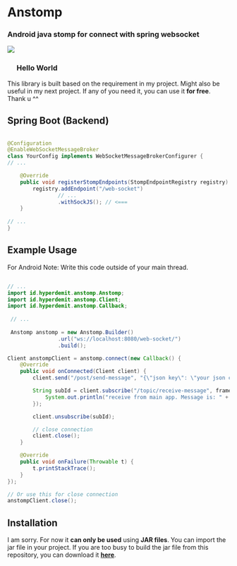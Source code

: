 # Anstomp
### Android java stomp for connect with spring websocket
![](https://img.shields.io/badge/VERSION-0.1-informational?style=flat&logo=<LOGO_NAME>&logoColor=white&color=2bbc8a)

### <img src="https://raw.githubusercontent.com/MartinHeinz/MartinHeinz/master/wave.gif" width="17px"> Hello World
This library is built based on the requirement in my project. Might also be useful in my next project. If any of you need it, you can use it **for free**. Thank u ^^

## Spring Boot (Backend)
``` java

@Configuration
@EnableWebSocketMessageBroker
class YourConfig implements WebSocketMessageBrokerConfigurer {
// ...

    @Override
    public void registerStompEndpoints(StompEndpointRegistry registry) {
        registry.addEndpoint("/web-socket")
                // ...
                .withSockJS(); // <===
    }
    
// ...
}
```

## Example Usage
For Android Note: Write this code outside of your main thread.

``` java

// ...
import id.hyperdemit.anstomp.Anstomp;
import id.hyperdemit.anstomp.Client;
import id.hyperdemit.anstomp.Callback;
 
 // ...
 
 Anstomp anstomp = new Anstomp.Builder()
                .url("ws://localhost:8080/web-socket/")
                .build();

Client anstompClient = anstomp.connect(new Callback() {
    @Override
    public void onConnected(Client client) {
        client.send("/post/send-message", "{\"json key\": \"your json content\"}");

        String subId = client.subscribe("/topic/receive-message", frame -> {
            System.out.println("receive from main app. Message is: " + frame.getBody());
        });

        client.unsubscribe(subId);

        // close connection
        client.close();
    }

    @Override
    public void onFailure(Throwable t) {
        t.printStackTrace();
    }
});

// Or use this for close connection
anstompClient.close();

```

## Installation
I am sorry. For now it **can only be used** using **JAR files**. You can import the jar file in your project.
If you are too busy to build the jar file from this repository, you can download it [**here**](https://github.com/hyperdemit/anstomp/releases).